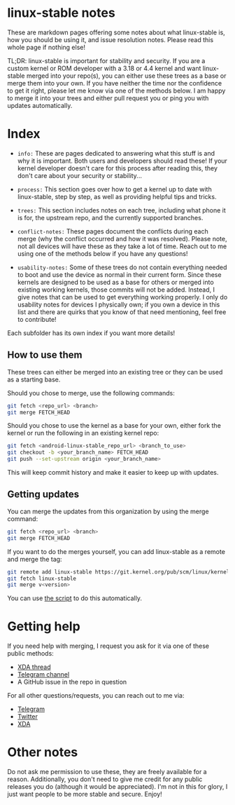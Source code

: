 # linux-stable notes

These are markdown pages offering some notes about what linux-stable is, how you should be using it, and issue resolution notes. Please read this whole page if nothing else!

TL;DR: linux-stable is important for stability and security. If you are a custom kernel or ROM developer with a 3.18 or 4.4 kernel and want linux-stable merged into your repo(s), you can either use these trees as a base or merge them into your own. If you have neither the time nor the confidence to get it right, please let me know via one of the methods below. I am happy to merge it into your trees and either pull request you or ping you with updates automatically.


# Index

* `info:` These are pages dedicated to answering what this stuff is and why it is important. Both users and developers should read these! If your kernel developer doesn't care for this process after reading this, they don't care about your security or stability...

* `process:` This section goes over how to get a kernel up to date with linux-stable, step by step, as well as providing helpful tips and tricks.

* `trees:` This section includes notes on each tree, including what phone it is for, the upstream repo, and the currently supported branches.

* `conflict-notes:` These pages document the conflicts during each merge (why the conflict occurred and how it was resolved). Please note, not all devices will have these as they take a lot of time. Reach out to me using one of the methods below if you have any questions!

* `usability-notes:` Some of these trees do not contain everything needed to boot and use the device as normal in their current form. Since these kernels are designed to be used as a base for others or merged into existing working kernels, those commits will not be added. Instead, I give notes that can be used to get everything working properly. I only do usability notes for devices I physically own; if you own a device in this list and there are quirks that you know of that need mentioning, feel free to contribute!

Each subfolder has its own index if you want more details!


## How to use them

These trees can either be merged into an existing tree or they can be used as a starting base.

Should you chose to merge, use the following commands:

```bash
git fetch <repo_url> <branch>
git merge FETCH_HEAD
```

Should you chose to use the kernel as a base for your own, either fork the kernel or run the following in an existing kernel repo:

```bash
git fetch <android-linux-stable_repo_url> <branch_to_use>
git checkout -b <your_branch_name> FETCH_HEAD
git push --set-upstream origin <your_branch_name>
```

This will keep commit history and make it easier to keep up with updates.


## Getting updates

You can merge the updates from this organization by using the merge command:

```bash
git fetch <repo_url> <branch>
git merge FETCH_HEAD
```

If you want to do the merges yourself, you can add linux-stable as a remote and merge the tag:

```bash
git remote add linux-stable https://git.kernel.org/pub/scm/linux/kernel/git/stable/linux-stable.git/
git fetch linux-stable
git merge v<version>
```

You can use [the script](https://github.com/android-linux-stable/script) to do this automatically.


# Getting help

If you need help with merging, I request you ask for it via one of these public methods:

* [XDA thread](https://forum.xda-developers.com/android/software-hacking/reference-how-to-upstream-android-kernel-t3626913)
* [Telegram channel](https://t.me/joinchat/C1UAJ1EMSX31PCFdwLnOSg)
* A GitHub issue in the repo in question

For all other questions/requests, you can reach out to me via:

* [Telegram](https://t.me/nathanchance)
* [Twitter](https://twitter.com/nathanchance)
* [XDA](https://forum.xda-developers.com/member.php?u=6842057)

# Other notes

Do not ask me permission to use these, they are freely available for a reason. Additionally, you don't need to give me credit for any public releases you do (although it would be appreciated). I'm not in this for glory, I just want people to be more stable and secure. Enjoy!

